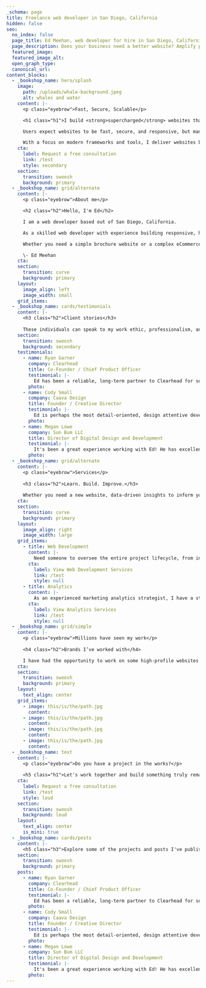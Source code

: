 ```yaml
---
_schema: page
title: Freelance web developer in San Diego, California
hidden: false
seo:
  no_index: false
  page_title: Ed Meehan, web developer for hire in San Diego, California
  page_description: Does your business need a better website? Amplify performance, and maximize online potential. Contact me today!
  featured_image:
  featured_image_alt:
  open_graph_type:
  canonical_url:
content_blocks:
  - _bookshop_name: hero/splash
    image:
      path: /uploads/whale-background.jpeg
      alt: whales and water
    content: |-
      <p class="eyebrow">Fast, Secure, Scalable</p>

      <h1 class="h1">I build <strong>supercharged</strong> websites that engage users and build online <strong>growth</strong></h1>

      Users expect websites to be fast, secure, and responsive, but many businesses struggle with outdated, slow, and insecure technology.

      With a focus on modern frameworks and tools, I deliver websites built on the latest web technology. Translation? Faster page speeds, superior security, and the ability to handle high demand through scalability.
    cta:
      label: Request a free consultation
      link: /test
      style: secondary
    section:
      transition: swoosh
      background: primary
  - _bookshop_name: grid/alternate
    content: |-
      <p class="eyebrow">About me</p>

      <h2 class="h2">Hello, I'm Ed</h2>

      I am a web developer based out of San Diego, California.

      As a skilled web developer with experience building responsive, high-performance websites, eCommerce stores, and Progressive Web Apps, I am passionate about creating innovative and effective online solutions for my clients.

      Whether you need a simple brochure website or a complex eCommerce store, I have the skills and expertise to bring your vision to life. If you are looking for a reliable and experienced web developer, I would love the opportunity to work with you on your next great project.

      \- Ed Meehan
    cta:
    section:
      transition: curve
      background: primary
    layout:
      image_align: left
      image_width: small
    grid_items:
  - _bookshop_name: cards/testimonials
    content: |-
      <h3 class="h2">Client stories</h3>
      
      These individuals can speak to my work ethic, professionalism, and ability to deliver high-quality results consistently.
    section:
      transition: swoosh
      background: secondary
    testimonials:
      - name: Ryan Garner
        company: Clearhead
        title: Co-Founder / Chief Product Officer
        testimonial: |-
          Ed has been a reliable, long-term partner to Clearhead for several years while delivering high-quality code for a number of key projects. He’s meticulous when it comes to ensuring he understands the scope and requirements of the work, and he takes pride in ensuring his work is well tested and of high quality.
        photo:
      - name: Cody Small
        company: Caava Design
        title: Founder / Creative Director
        testimonial: |-
          Ed is perhaps the most detail-oriented, design attentive developer I have worked with. On the multiple projects we collaborated on, he always went the extra mile to lay a good foundation for his work, then made suggestions on how to improve or optimize the final product I was looking for. I've never seen a design I've created for a website executed with as much precision as Ed was able to achieve on our projects. This is something I consider extremely rare in the development world and highly recommend working with him.
        photo:
      - name: Megan Lowe
        company: Sun Bum LLC
        title: Director of Digital Design and Development
        testimonial: |-
          It's been a great experience working with Ed! He has excellent attention to detail and I rarely have feedback when he delivers updates. I value his advice and feedback as we work through problems and I have full trust in his abilities to get work done efficiently and correctly.
        photo:
  - _bookshop_name: grid/alternate
    content: |-
      <p class="eyebrow">Services</p>
      
      <h3 class="h2">Learn. Build. Improve.</h3>
      
      Whether you need a new website, data-driven insights to inform your marketing strategy, or ongoing support, I have the skills to help you achieve your goals.
    cta: 
    section:
      transition: curve
      background: primary
    layout:
      image_align: right
      image_width: large
    grid_items:
      - title: Web Development
        content: |-
          Need someone to oversee the entire project lifecycle, from initial planning and scoping to execution and final delivery, or if you need support with specific phases of the project, I'm ready.
        cta:
          label: View Web Development Services
          link: /test
          style: null
      - title: Analytics
        content: |-
          As an experienced marketing analytics strategist, I have a strong track record of planning, setting up, and managing Analytics for businesses and organizations of all sizes.
        cta:
          label: View Analytics Services
          link: /test
          style: null
  - _bookshop_name: grid/simple
    content: |-
      <p class="eyebrow">Millions have seen my work</p>
      
      <h4 class="h2">Brands I’ve worked with</h4>

      I have had the opportunity to work on some high-profile websites for well-known brands.
    cta:
    section:
      transition: swoosh
      background: primary
    layout:
      text_align: center
    grid_items:
      - image: this/is/the/path.jpg
        content:
      - image: this/is/the/path.jpg
        content:
      - image: this/is/the/path.jpg
        content:
      - image: this/is/the/path.jpg
        content:
  - _bookshop_name: text
    content: |-
      <p class="eyebrow">Do you have a project in the works?</p>
      
      <h5 class="h1">Let's work together and build something truly remarkable</h5>
    cta:
      label: Request a free consultation
      link: /test
      style: loud
    section:
      transition: swoosh
      background: loud
    layout:
      text_align: center
      is_mini: true
  - _bookshop_name: cards/posts
    content: |-
      <h5 class="h3">Explore some of the projects and posts I've published</h5>
    section:
      transition: swoosh
      background: primary
    posts:
      - name: Ryan Garner
        company: Clearhead
        title: Co-Founder / Chief Product Officer
        testimonial: |-
          Ed has been a reliable, long-term partner to Clearhead for several years while delivering high-quality code for a number of key projects. He’s meticulous when it comes to ensuring he understands the scope and requirements of the work, and he takes pride in ensuring his work is well tested and of high quality.
        photo:
      - name: Cody Small
        company: Caava Design
        title: Founder / Creative Director
        testimonial: |-
          Ed is perhaps the most detail-oriented, design attentive developer I have worked with. On the multiple projects we collaborated on, he always went the extra mile to lay a good foundation for his work, then made suggestions on how to improve or optimize the final product I was looking for. I've never seen a design I've created for a website executed with as much precision as Ed was able to achieve on our projects. This is something I consider extremely rare in the development world and highly recommend working with him.
        photo:
      - name: Megan Lowe
        company: Sun Bum LLC
        title: Director of Digital Design and Development
        testimonial: |-
          It's been a great experience working with Ed! He has excellent attention to detail and I rarely have feedback when he delivers updates. I value his advice and feedback as we work through problems and I have full trust in his abilities to get work done efficiently and correctly.
        photo:
---
```

